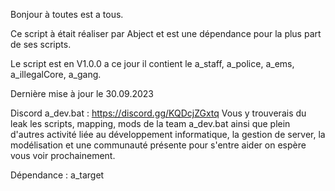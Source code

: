 Bonjour à toutes est a tous.

Ce script à était réaliser par Abject et est une dépendance pour la plus part de ses scripts.

Le script est en V1.0.0 a ce jour il contient le a_staff, a_police, a_ems, a_illegalCore, a_gang.

Dernière mise à jour le 30.09.2023

Discord a_dev.bat : https://discord.gg/KQDcjZGxtq Vous y trouverais du leak les scripts, mapping, mods de la team a_dev.bat ainsi que plein d'autres activité liée au développement informatique, la gestion de server, la modélisation et une communauté présente pour s'entre aider on espère vous voir prochainement.

Dépendance : a_target
